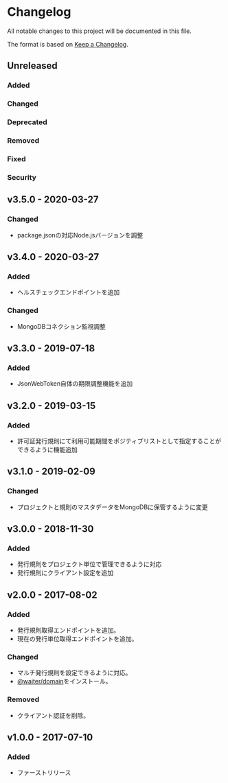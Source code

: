 # Changelog

All notable changes to this project will be documented in this file.

The format is based on [Keep a Changelog](http://keepachangelog.com/).

## Unreleased

### Added

### Changed

### Deprecated

### Removed

### Fixed

### Security

## v3.5.0 - 2020-03-27

### Changed

- package.jsonの対応Node.jsバージョンを調整

## v3.4.0 - 2020-03-27

### Added

- ヘルスチェックエンドポイントを追加

### Changed

- MongoDBコネクション監視調整

## v3.3.0 - 2019-07-18

### Added

- JsonWebToken自体の期限調整機能を追加

## v3.2.0 - 2019-03-15

### Added

- 許可証発行規則にて利用可能期間をポジティブリストとして指定することができるように機能追加

## v3.1.0 - 2019-02-09

### Changed

- プロジェクトと規則のマスタデータをMongoDBに保管するように変更

## v3.0.0 - 2018-11-30

### Added

- 発行規則をプロジェクト単位で管理できるように対応
- 発行規則にクライアント設定を追加

## v2.0.0 - 2017-08-02

### Added

- 発行規則取得エンドポイントを追加。
- 現在の発行単位取得エンドポイントを追加。

### Changed

- マルチ発行規則を設定できるように対応。
- [@waiter/domain](https://www.npmjs.com/package/@waiter/domain)をインストール。

### Removed

- クライアント認証を削除。

## v1.0.0 - 2017-07-10

### Added

- ファーストリリース
